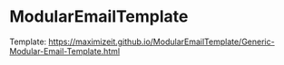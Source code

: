 # ModularEmailTemplate

Template: https://maximizeit.github.io/ModularEmailTemplate/Generic-Modular-Email-Template.html

